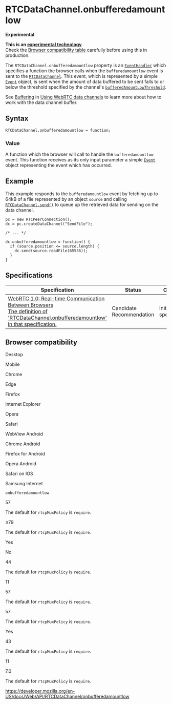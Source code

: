 RTCDataChannel.onbufferedamountlow
==================================

**Experimental**

**This is an [experimental technology](https://developer.mozilla.org/en-US/docs/MDN/Guidelines/Conventions_definitions#experimental)**  
Check the [Browser compatibility table](#browser_compatibility) carefully before using this in production.

The `RTCDataChannel.onbufferedamountlow` property is an [`EventHandler`](https://developer.mozilla.org/en-US/docs/Web/Events/Event_handlers) which specifies a function the browser calls when the `bufferedamountlow` event is sent to the [`RTCDataChannel`](../rtcdatachannel). This event, which is represented by a simple [`Event`](../event) object, is sent when the amount of data buffered to be sent falls to or below the threshold specified by the channel's [`bufferedAmountLowThreshold`](bufferedamountlowthreshold).

See [Buffering](../webrtc_api/using_data_channels#buffering) in [Using WebRTC data channels](../webrtc_api/using_data_channels) to learn more about how to work with the data channel buffer.

Syntax
------

    RTCDataChannel.onbufferedamountlow = function;

### Value

A function which the browser will call to handle the `bufferedamountlow` event. This function receives as its only input parameter a simple [`Event`](../event) object representing the event which has occurred.

Example
-------

This example responds to the `bufferedamountlow` event by fetching up to 64kB of a file represented by an object `source` and calling [`RTCDataChannel.send()`](send) to queue up the retrieved data for sending on the data channel.

    pc = new RTCPeerConnection();
    dc = pc.createDataChannel("SendFile");

    /* ... */

    dc.onbufferedamountlow = function() {
      if (source.position <= source.length) {
        dc.send(source.readFile(65536));
      }
    }

Specifications
--------------

<table><thead><tr class="header"><th>Specification</th><th>Status</th><th>Comment</th></tr></thead><tbody><tr class="odd"><td><a href="https://w3c.github.io/webrtc-pc/#dom-rtcdatachannel-onbufferedamountlow">WebRTC 1.0: Real-time Communication Between Browsers<br />
<span class="small">The definition of 'RTCDataChannel.onbufferedamountlow' in that specification.</span></a></td><td><span class="spec-cr">Candidate Recommendation</span></td><td>Initial specification.</td></tr></tbody></table>

Browser compatibility
---------------------

Desktop

Mobile

Chrome

Edge

Firefox

Internet Explorer

Opera

Safari

WebView Android

Chrome Android

Firefox for Android

Opera Android

Safari on IOS

Samsung Internet

`onbufferedamountlow`

57

The default for `rtcpMuxPolicy` is `require`.

≤79

The default for `rtcpMuxPolicy` is `require`.

Yes

No

44

The default for `rtcpMuxPolicy` is `require`.

11

57

The default for `rtcpMuxPolicy` is `require`.

57

The default for `rtcpMuxPolicy` is `require`.

Yes

43

The default for `rtcpMuxPolicy` is `require`.

11

7.0

The default for `rtcpMuxPolicy` is `require`.

<a href="https://developer.mozilla.org/en-US/docs/Web/API/RTCDataChannel/onbufferedamountlow" class="_attribution-link">https://developer.mozilla.org/en-US/docs/Web/API/RTCDataChannel/onbufferedamountlow</a>
